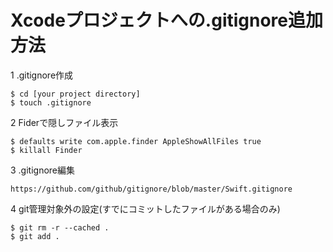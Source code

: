 # Xcodeプロジェクトへの.gitignore追加方法

1 .gitignore作成

	$ cd [your project directory]
	$ touch .gitignore

2 Fiderで隠しファイル表示

	$ defaults write com.apple.finder AppleShowAllFiles true
	$ killall Finder

3 .gitignore編集

	https://github.com/github/gitignore/blob/master/Swift.gitignore

4 git管理対象外の設定(すでにコミットしたファイルがある場合のみ)

	$ git rm -r --cached .
	$ git add .
